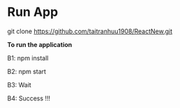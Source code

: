 # Run App

git clone https://github.com/taitranhuu1908/ReactNew.git

**To run the application**

B1: npm install

B2: npm start

B3: Wait

B4: Success !!!
